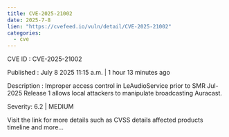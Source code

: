 ```yaml
--- 
title: CVE-2025-21002
date: 2025-7-8
lien: "https://cvefeed.io/vuln/detail/CVE-2025-21002"
categories:
  - cve
---
```


CVE ID : CVE-2025-21002

Published :  July 8
2025
11:15 a.m. | 1 hour
13 minutes ago

Description : Improper access control in LeAudioService prior to SMR Jul-2025 Release 1 allows local attackers to manipulate broadcasting Auracast.

Severity: 6.2 | MEDIUM

Visit the link for more details
such as CVSS details
affected products
timeline
and more...
